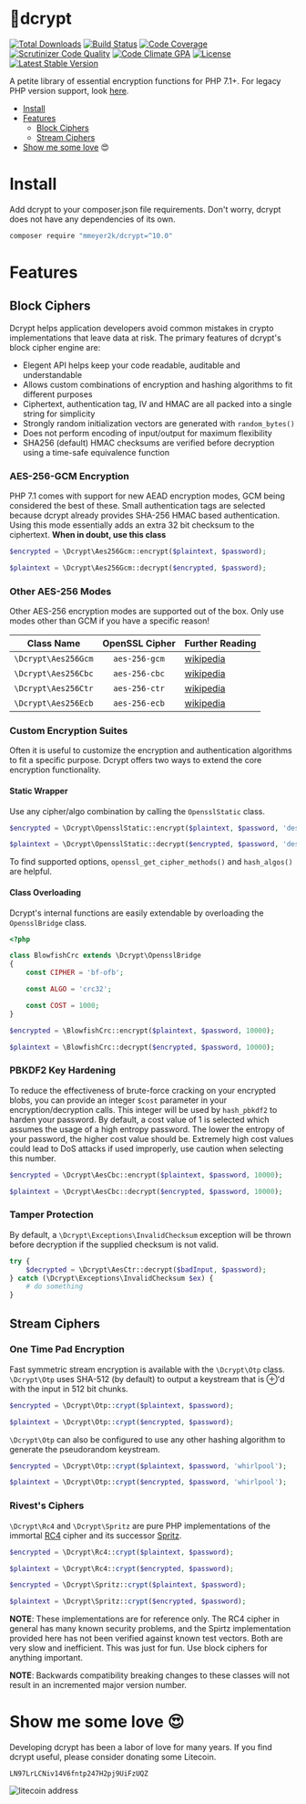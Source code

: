 :closed_lock_with_key:dcrypt
======
[![Total Downloads](https://poser.pugx.org/mmeyer2k/dcrypt/downloads)](https://packagist.org/packages/mmeyer2k/dcrypt)
[![Build Status](https://circleci.com/gh/mmeyer2k/dcrypt/tree/master.svg?style=shield)](https://circleci.com/gh/mmeyer2k/dcrypt)
[![Code Coverage](https://scrutinizer-ci.com/g/mmeyer2k/dcrypt/badges/coverage.png?b=master)](https://scrutinizer-ci.com/g/mmeyer2k/dcrypt/?branch=master)
[![Scrutinizer Code Quality](https://scrutinizer-ci.com/g/mmeyer2k/dcrypt/badges/quality-score.png?b=master)](https://scrutinizer-ci.com/g/mmeyer2k/dcrypt/?branch=master)
[![Code Climate GPA](https://codeclimate.com/github/mmeyer2k/dcrypt/badges/gpa.svg)](https://codeclimate.com/github/mmeyer2k/dcrypt)
[![License](https://poser.pugx.org/mmeyer2k/dcrypt/license.svg)](https://packagist.org/packages/mmeyer2k/dcrypt)
[![Latest Stable Version](https://poser.pugx.org/mmeyer2k/dcrypt/version)](https://packagist.org/packages/mmeyer2k/dcrypt)

A petite library of essential encryption functions for PHP 7.1+.
For legacy PHP version support, look [here](https://github.com/mmeyer2k/dcrypt/blob/master/docs/LEGACY.md).

- [Install](#install)
- [Features](#features)
  - [Block Ciphers](#block-ciphers)
  - [Stream Ciphers](#stream-ciphers)
- [Show me some love](#show-me-some-love-heart_eyes) :heart_eyes:

# Install
Add dcrypt to your composer.json file requirements.
Don't worry, dcrypt does not have any dependencies of its own.
```bash
composer require "mmeyer2k/dcrypt=^10.0"
```

# Features
## Block Ciphers
Dcrypt helps application developers avoid common mistakes in crypto implementations that leave data at risk.
The primary features of dcrypt's block cipher engine are:
- Elegent API helps keep your code readable, auditable and understandable
- Allows custom combinations of encryption and hashing algorithms to fit different purposes
- Ciphertext, authentication tag, IV and HMAC are all packed into a single string for simplicity
- Strongly random initialization vectors are generated with `random_bytes()`
- Does not perform encoding of input/output for maximum flexibility
- SHA256 (default) HMAC checksums are verified before decryption using a time-safe equivalence function

### AES-256-GCM Encryption
PHP 7.1 comes with support for new AEAD encryption modes, GCM being considered the best of these.
Small authentication tags are selected because dcrypt already provides SHA-256 HMAC based authentication.
Using this mode essentially adds an extra 32 bit checksum to the ciphertext.
**When in doubt, use this class**

```php
$encrypted = \Dcrypt\Aes256Gcm::encrypt($plaintext, $password);

$plaintext = \Dcrypt\Aes256Gcm::decrypt($encrypted, $password);
```

### Other AES-256 Modes

Other AES-256 encryption modes are supported out of the box.
Only use modes other than GCM if you have a specific reason!

| Class Name           | OpenSSL Cipher   | Further Reading |
| -------------------- | :--------------: | --------------- |
| `\Dcrypt\Aes256Gcm`  |    `aes-256-gcm` | [wikipedia](https://en.wikipedia.org/wiki/Galois/Counter_Mode)               |
| `\Dcrypt\Aes256Cbc`  |    `aes-256-cbc` | [wikipedia](https://en.wikipedia.org/wiki/Galois/Counter_Mode)                |
| `\Dcrypt\Aes256Ctr`  |    `aes-256-ctr` | [wikipedia](https://en.wikipedia.org/wiki/Block_cipher_mode_of_operation#Counter_(CTR))                |
| `\Dcrypt\Aes256Ecb`  |    `aes-256-ecb` | [wikipedia](https://en.wikipedia.org/wiki/Block_cipher_mode_of_operation#ECB)                |

### Custom Encryption Suites
Often it is useful to customize the encryption and authentication algorithms to fit a specific purpose.
Dcrypt offers two ways to extend the core encryption functionality.

#### Static Wrapper
Use any cipher/algo combination by calling the `OpensslStatic` class.

```php
$encrypted = \Dcrypt\OpensslStatic::encrypt($plaintext, $password, 'des-ofb', 'md5');

$plaintext = \Dcrypt\OpensslStatic::decrypt($encrypted, $password, 'des-ofb', 'md5');
```

To find supported options, `openssl_get_cipher_methods()` and `hash_algos()` are helpful.

#### Class Overloading
Dcrypt's internal functions are easily extendable by overloading the `OpensslBridge` class. 

```php
<?php

class BlowfishCrc extends \Dcrypt\OpensslBridge 
{
    const CIPHER = 'bf-ofb';

    const ALGO = 'crc32';

    const COST = 1000;
}
```

```php
$encrypted = \BlowfishCrc::encrypt($plaintext, $password, 10000);

$plaintext = \BlowfishCrc::decrypt($encrypted, $password, 10000);
```

### PBKDF2 Key Hardening
To reduce the effectiveness of brute-force cracking on your encrypted blobs, you can provide an integer `$cost` parameter in your encryption/decryption calls.
This integer will be used by `hash_pbkdf2` to harden your password.
By default, a cost value of 1 is selected which assumes the usage of a high entropy password.
The lower the entropy of your password, the higher cost value should be.
Extremely high cost values could lead to DoS attacks if used improperly, use caution when selecting this number.

```php
$encrypted = \Dcrypt\AesCbc::encrypt($plaintext, $password, 10000);

$plaintext = \Dcrypt\AesCbc::decrypt($encrypted, $password, 10000);
```

### Tamper Protection
By default, a `\Dcrypt\Exceptions\InvalidChecksum` exception will be thrown before decryption if the supplied checksum is not valid.
```php
try {
    $decrypted = \Dcrypt\AesCtr::decrypt($badInput, $password);
} catch (\Dcrypt\Exceptions\InvalidChecksum $ex) {
    # do something
}
```

## Stream Ciphers

### One Time Pad Encryption
Fast symmetric stream encryption is available with the `\Dcrypt\Otp` class.
`\Dcrypt\Otp` uses SHA-512 (by default) to output a keystream that is ⊕'d with the input in 512 bit chunks. 
```php
$encrypted = \Dcrypt\Otp::crypt($plaintext, $password);

$plaintext = \Dcrypt\Otp::crypt($encrypted, $password);
```

`\Dcrypt\Otp` can also be configured to use any other hashing algorithm to generate the
pseudorandom keystream.
```php
$encrypted = \Dcrypt\Otp::crypt($plaintext, $password, 'whirlpool');

$plaintext = \Dcrypt\Otp::crypt($encrypted, $password, 'whirlpool');
```

### Rivest's Ciphers
`\Dcrypt\Rc4` and `\Dcrypt\Spritz` are pure PHP implementations of the immortal [RC4](https://en.wikipedia.org/wiki/RC4) cipher and its successor [Spritz](https://people.csail.mit.edu/rivest/pubs/RS14.pdf).
```php
$encrypted = \Dcrypt\Rc4::crypt($plaintext, $password);

$plaintext = \Dcrypt\Rc4::crypt($encrypted, $password);
```
```php
$encrypted = \Dcrypt\Spritz::crypt($plaintext, $password);

$plaintext = \Dcrypt\Spritz::crypt($encrypted, $password);
```

**NOTE**: 
These implementations are for reference only. 
The RC4 cipher in general has many known security problems, and the Spirtz implementation provided here has not been verified against known test vectors. 
Both are very slow and inefficient. 
This was just for fun. 
Use block ciphers for anything important.

**NOTE**: 
Backwards compatibility breaking changes to these classes will not result in an incremented major version number.

# Show me some love :heart_eyes:
Developing dcrypt has been a labor of love for many years. 
If you find dcrypt useful, please consider donating some Litecoin.
 
`LN97LrLCNiv14V6fntp247H2pj9UiFzUQZ`

 ![litecoin address](https://mmeyer2k.github.io/images/litecoin-wallet.png)
